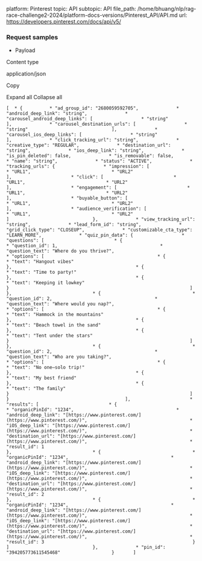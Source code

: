 platform: Pinterest
topic: API
subtopic: API
file_path: /home/bhuang/nlp/rag-race-challenge2-2024/platform-docs-versions/Pinterest_API/API.md
url: https://developers.pinterest.com/docs/api/v5/


### Request samples

* Payload

Content type

application/json

Copy

Expand all Collapse all

`[  * {          * "ad_group_id": "2680059592705",              * "android_deep_link": "string",              * "carousel_android_deep_links": [                  * "string"                               ],              * "carousel_destination_urls": [                  * "string"                               ],              * "carousel_ios_deep_links": [                  * "string"                               ],              * "click_tracking_url": "string",              * "creative_type": "REGULAR",              * "destination_url": "string",              * "ios_deep_link": "string",              * "is_pin_deleted": false,              * "is_removable": false,              * "name": "string",              * "status": "ACTIVE",              * "tracking_urls": {                  * "impression": [                          * "URL1",                              * "URL2"                                           ],                      * "click": [                          * "URL1",                              * "URL2"                                           ],                      * "engagement": [                          * "URL1",                              * "URL2"                                           ],                      * "buyable_button": [                          * "URL1",                              * "URL2"                                           ],                      * "audience_verification": [                          * "URL1",                              * "URL2"                                           ]                               },              * "view_tracking_url": "string",              * "lead_form_id": "string",              * "grid_click_type": "CLOSEUP",              * "customizable_cta_type": "LEARN_MORE",              * "quiz_pin_data": {                  * "questions": [                          * {                                  * "question_id": 1,                                      * "question_text": "Where do you thrive?",                                      * "options": [                                          * {                                                  * "text": "Hangout vibes"                                                                               },                                              * {                                                  * "text": "Time to party!"                                                                               },                                              * {                                                  * "text": "Keeping it lowkey"                                                                               }                                                                   ]                                                       },                              * {                                  * "question_id": 2,                                      * "question_text": "Where would you nap?",                                      * "options": [                                          * {                                                  * "text": "Hammock in the mountains"                                                                               },                                              * {                                                  * "text": "Beach towel in the sand"                                                                               },                                              * {                                                  * "text": "Tent under the stars"                                                                               }                                                                   ]                                                       },                              * {                                  * "question_id": 2,                                      * "question_text": "Who are you taking?",                                      * "options": [                                          * {                                                  * "text": "No one—solo trip!"                                                                               },                                              * {                                                  * "text": "My best friend"                                                                               },                                              * {                                                  * "text": "The family"                                                                               }                                                                   ]                                                       }                                           ],                      * "results": [                          * {                                  * "organicPinId": "1234",                                      * "android_deep_link": "[https://www.pinterest.com/](https://www.pinterest.com/)",                                      * "iOS_deep_link": "[https://www.pinterest.com/](https://www.pinterest.com/)",                                      * "destination_url": "[https://www.pinterest.com/](https://www.pinterest.com/)",                                      * "result_id": 1                                                       },                              * {                                  * "organicPinId": "1234",                                      * "android_deep_link": "[https://www.pinterest.com/](https://www.pinterest.com/)",                                      * "iOS_deep_link": "[https://www.pinterest.com/](https://www.pinterest.com/)",                                      * "destination_url": "[https://www.pinterest.com/](https://www.pinterest.com/)",                                      * "result_id": 2                                                       },                              * {                                  * "organicPinId": "1234",                                      * "android_deep_link": "[https://www.pinterest.com/](https://www.pinterest.com/)",                                      * "iOS_deep_link": "[https://www.pinterest.com/](https://www.pinterest.com/)",                                      * "destination_url": "[https://www.pinterest.com/](https://www.pinterest.com/)",                                      * "result_id": 3                                                       }                                           ]                               },              * "pin_id": "394205773611545468"                   }       ]`
